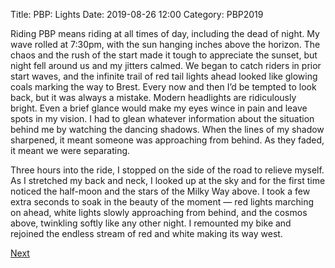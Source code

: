 Title: PBP: Lights
Date: 2019-08-26 12:00
Category: PBP2019

Riding PBP means riding at all times of day, including the dead of night. My wave rolled at 7:30pm, with the sun hanging inches above the horizon. The chaos and the rush of the start made it tough to appreciate the sunset, but night fell around us and my jitters calmed. We began to catch riders in prior start waves, and the infinite trail of red tail lights ahead looked like glowing coals marking the way to Brest. Every now and then I’d be tempted to look back, but it was always a mistake. Modern headlights are ridiculously bright. Even a brief glance would make my eyes wince in pain and leave spots in my vision. I had to glean whatever information about the situation behind me by watching the dancing shadows. When the lines of my shadow sharpened, it meant someone was approaching from behind. As they faded, it meant we were separating.

Three hours into the ride, I stopped on the side of the road to relieve myself. As I stretched my back and neck, I looked up at the sky and for the first time noticed the half-moon and the stars of the Milky Way above. I took a few extra seconds to soak in the beauty of the moment — red lights marching on ahead, white lights slowly approaching from behind, and the cosmos above, twinkling softly like any other night. I remounted my bike and rejoined the endless stream of red and white making its way west.

[Next]({filename}/pbp-smells.md)
